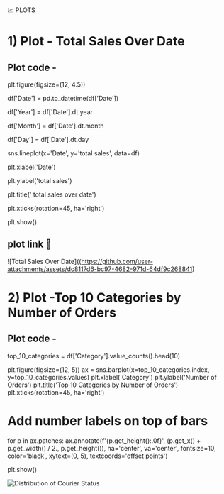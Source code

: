  📈 PLOTS
#  1) Plot - Total Sales Over Date 


## Plot code - 
plt.figure(figsize=(12, 4.5)) 

df['Date'] = pd.to_datetime(df['Date'])  


df['Year'] = df['Date'].dt.year


df['Month'] = df['Date'].dt.month


df['Day'] = df['Date'].dt.day    






sns.lineplot(x='Date', y='total sales', data=df)


plt.xlabel('Date')


plt.ylabel('total sales')


plt.title(' total sales over date')


plt.xticks(rotation=45, ha='right')


plt.show()


## plot link 🔗 
![Total Sales Over Date]((https://github.com/user-attachments/assets/dc8117d6-bc97-4682-971d-64df9c268841)



#  2) Plot -Top 10 Categories by Number of Orders

## Plot code - 
top_10_categories = df['Category'].value_counts().head(10)

plt.figure(figsize=(12, 5))
ax = sns.barplot(x=top_10_categories.index, y=top_10_categories.values)
plt.xlabel('Category')
plt.ylabel('Number of Orders')
plt.title('Top 10 Categories by Number of Orders')
plt.xticks(rotation=45, ha='right')

# Add number labels on top of bars
for p in ax.patches:
    ax.annotate(f'{p.get_height():.0f}', (p.get_x() + p.get_width() / 2., p.get_height()),
                ha='center', va='center', fontsize=10, color='black', xytext=(0, 5),
                textcoords='offset points')

plt.show()

![Distribution of Courier Status](https://github.com/user-attachments/assets/ee05677a-ad38-4ad9-900e-21e3171053de)
